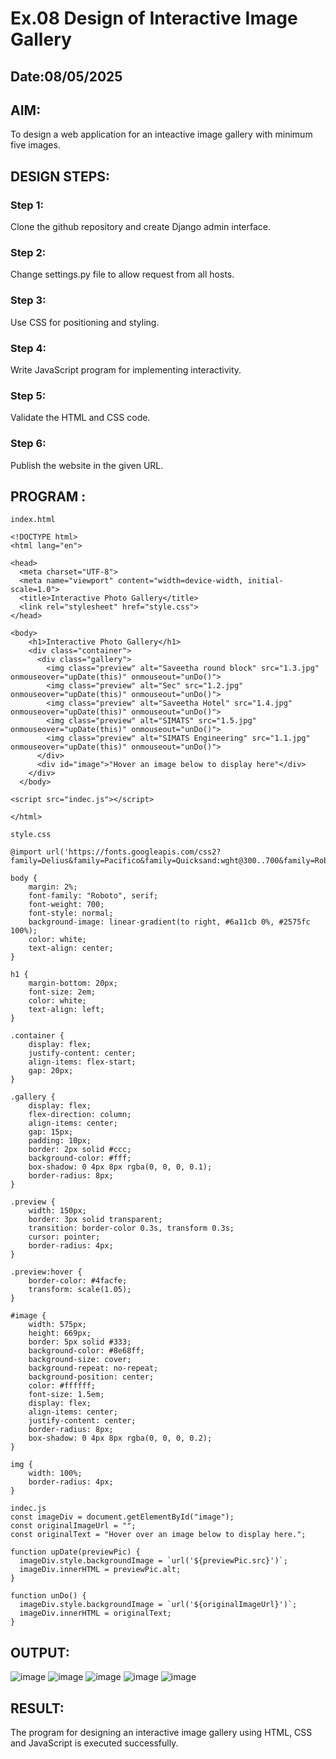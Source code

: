 # Ex.08 Design of Interactive Image Gallery
## Date:08/05/2025

## AIM:
To design a web application for an inteactive image gallery with minimum five images.

## DESIGN STEPS:

### Step 1:
Clone the github repository and create Django admin interface.

### Step 2:
Change settings.py file to allow request from all hosts.

### Step 3:
Use CSS for positioning and styling.

### Step 4:
Write JavaScript program for implementing interactivity.

### Step 5:
Validate the HTML and CSS code.

### Step 6:
Publish the website in the given URL.

## PROGRAM :
```
index.html

<!DOCTYPE html>
<html lang="en">

<head>
  <meta charset="UTF-8">
  <meta name="viewport" content="width=device-width, initial-scale=1.0">
  <title>Interactive Photo Gallery</title>
  <link rel="stylesheet" href="style.css">
</head>

<body>
    <h1>Interactive Photo Gallery</h1>
    <div class="container">
      <div class="gallery">
        <img class="preview" alt="Saveetha round block" src="1.3.jpg" onmouseover="upDate(this)" onmouseout="unDo()">
        <img class="preview" alt="Sec" src="1.2.jpg" onmouseover="upDate(this)" onmouseout="unDo()">
        <img class="preview" alt="Saveetha Hotel" src="1.4.jpg" onmouseover="upDate(this)" onmouseout="unDo()">      
        <img class="preview" alt="SIMATS" src="1.5.jpg" onmouseover="upDate(this)" onmouseout="unDo()">
        <img class="preview" alt="SIMATS Engineering" src="1.1.jpg" onmouseover="upDate(this)" onmouseout="unDo()">
      </div>
      <div id="image">"Hover an image below to display here"</div>
    </div>
  </body>
  
<script src="indec.js"></script>

</html>

style.css

@import url('https://fonts.googleapis.com/css2?family=Delius&family=Pacifico&family=Quicksand:wght@300..700&family=Roboto:ital,wght@0,100;0,300;0,400;0,500;0,700;0,900;1,100;1,300;1,400;1,500;1,700;1,900&display=swap');

body {
    margin: 2%;
    font-family: "Roboto", serif;
    font-weight: 700;
    font-style: normal;
    background-image: linear-gradient(to right, #6a11cb 0%, #2575fc 100%);
    color: white;
    text-align: center;
}

h1 {
    margin-bottom: 20px;
    font-size: 2em;
    color: white;
    text-align: left;
}

.container {
    display: flex;
    justify-content: center;
    align-items: flex-start;
    gap: 20px;
}

.gallery {
    display: flex;
    flex-direction: column;
    align-items: center;
    gap: 15px;
    padding: 10px;
    border: 2px solid #ccc;
    background-color: #fff;
    box-shadow: 0 4px 8px rgba(0, 0, 0, 0.1);
    border-radius: 8px;
}

.preview {
    width: 150px;
    border: 3px solid transparent;
    transition: border-color 0.3s, transform 0.3s;
    cursor: pointer;
    border-radius: 4px;
}

.preview:hover {
    border-color: #4facfe;
    transform: scale(1.05);
}

#image {
    width: 575px;
    height: 669px;
    border: 5px solid #333;
    background-color: #8e68ff;
    background-size: cover;
    background-repeat: no-repeat;
    background-position: center;
    color: #ffffff;
    font-size: 1.5em;
    display: flex;
    align-items: center;
    justify-content: center;
    border-radius: 8px;
    box-shadow: 0 4px 8px rgba(0, 0, 0, 0.2);
}

img {
    width: 100%;
    border-radius: 4px;
}

indec.js
const imageDiv = document.getElementById("image");
const originalImageUrl = "";
const originalText = "Hover over an image below to display here.";

function upDate(previewPic) {
  imageDiv.style.backgroundImage = `url('${previewPic.src}')`;
  imageDiv.innerHTML = previewPic.alt;
}

function unDo() {
  imageDiv.style.backgroundImage = `url('${originalImageUrl}')`;
  imageDiv.innerHTML = originalText;
}
```
## OUTPUT:
![image](https://github.com/user-attachments/assets/caa6fb13-805e-44b8-8f17-10e4858cc870)
![image](https://github.com/user-attachments/assets/4b11eddc-049c-4a35-8575-ac1880d7bbf0)
![image](https://github.com/user-attachments/assets/4d290fc9-b73f-45b8-a75c-f2c1a2db2c38)
![image](https://github.com/user-attachments/assets/93588f8a-3a91-4614-bd22-251184e469a4)
![image](https://github.com/user-attachments/assets/18cc6ca8-ebbb-4611-9c7e-a5f4acaa83d9)

## RESULT:
The program for designing an interactive image gallery using HTML, CSS and JavaScript is executed successfully.
